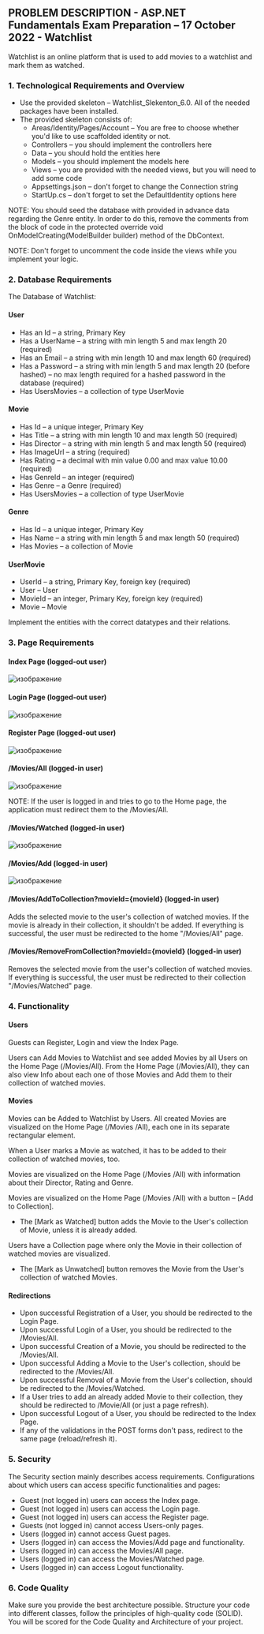 ## PROBLEM DESCRIPTION - ASP.NET Fundamentals Exam Preparation – 17 October 2022 - Watchlist



Watchlist is an online platform that is used to add movies to a watchlist and mark them as watched.

### 1.	Technological Requirements and Overview

  +	Use the provided skeleton – Watchlist_Slekenton_6.0. All of the needed packages have been installed.
  + The provided skeleton consists of:
    +	Areas/Identity/Pages/Account – You are free to choose whether you'd like to use scaffolded identity or not. 
    +	Controllers – you should implement the controllers here
    +	Data – you should hold the entities here
    +	Models – you should implement the models here
    +	Views – you are provided with the needed views, but you will need to add some code
    +	Appsettings.json – don't forget to change the Connection string
    +	StartUp.cs – don't forget to set the DefaultIdentity options here

NOTE: You should seed the database with provided in advance data regarding the Genre entity. In order to do this, remove the comments from the block of code in the protected override void OnModelCreating(ModelBuilder builder) method of the DbContext.

NOTE: Don't forget to uncomment the code inside the views while you implement your logic.

### 2.	Database Requirements

The Database of Watchlist:

#### User

  +	Has an Id – a string, Primary Key
  +	Has a UserName – a string with min length 5 and max length 20 (required)
  +	Has an Email – a string with min length 10 and max length 60 (required)
  +	Has a Password – a string with min length 5 and max length 20 (before hashed) – no max length required for a hashed password in the database (required)
  +	Has UsersMovies – a collection of type UserMovie

#### Movie

  +	Has Id – a unique integer, Primary Key
  +	Has Title – a string with min length 10 and max length 50 (required)
  +	Has Director – a string with min length 5 and max length 50 (required)
  +	Has ImageUrl – a string (required)
  +	Has Rating – a decimal with min value 0.00 and max value 10.00 (required)
  +	Has GenreId – an integer (required)
  +	Has Genre – a Genre (required)
  +	Has UsersMovies – a collection of type UserMovie

#### Genre

  +	Has Id – a unique integer, Primary Key
  +	Has Name – a string with min length 5 and max length 50 (required)
  +	Has Movies – a collection of Movie

#### UserMovie

  +	UserId – a string, Primary Key, foreign key (required)
  +	User – User
  +	MovieId – an integer, Primary Key, foreign key (required)
  +	Movie – Movie

Implement the entities with the correct datatypes and their relations. 

### 3.	Page Requirements

#### Index Page (logged-out user)

![изображение](https://user-images.githubusercontent.com/82647282/209881593-25f7a4e1-2b12-41d0-8a4c-0560012403ee.png)

#### Login Page (logged-out user)

![изображение](https://user-images.githubusercontent.com/82647282/209881627-0dcfe579-de5b-40c7-bfcf-8c08e1f33c4f.png)

#### Register Page (logged-out user)

![изображение](https://user-images.githubusercontent.com/82647282/209881647-0ac3af1a-206c-4dc8-8f26-d9ad3faf95fc.png)

#### /Movies/All (logged-in user)

![изображение](https://user-images.githubusercontent.com/82647282/209881663-e03187f9-9620-4a51-a297-a040096e802c.png)

NOTE: If the user is logged in and tries to go to the Home page, the application must redirect them to the /Movies/All.

#### /Movies/Watched (logged-in user)

![изображение](https://user-images.githubusercontent.com/82647282/209881714-cc8ebac6-8c87-4ee9-8fad-89d5e27d15d5.png)

#### /Movies/Add (logged-in user)

![изображение](https://user-images.githubusercontent.com/82647282/209881747-6b2b4644-e48e-4784-a5f8-85d61d8af96e.png)

#### /Movies/AddToCollection?movieId={movieId} (logged-in user)

Adds the selected movie to the user's collection of watched movies. If the movie is already in their collection, it shouldn't be added. If everything is successful, the user must be redirected to the home "/Movies/All" page.

#### /Movies/RemoveFromCollection?movieId={movieId} (logged-in user)

Removes the selected movie from the user's collection of watched movies. If everything is successful, the user must be redirected to their collection "/Movies/Watched" page.

### 4.	Functionality

#### Users

Guests can Register, Login and view the Index Page. 

Users can Add Movies to Watchlist and see added Movies by all Users on the Home Page (/Movies/All). From the Home Page (/Movies/All), they can also view Info about each one of those Movies and Add them to their collection of watched movies.

#### Movies

Movies can be Added to Watchlist by Users. All created Movies are visualized on the Home Page (/Movies /All), each one in its separate rectangular element. 

When a User marks a Movie as watched, it has to be added to their collection of watched movies, too.

Movies are visualized on the Home Page (/Movies /All) with information about their Director, Rating and Genre.

Movies are visualized on the Home Page (/Movies /All) with a button – [Add to Collection].

  +	The [Mark as Watched] button adds the Movie to the User's collection of Movie, unless it is already added.

Users have a Collection page where only the Movie in their collection of watched movies are visualized.

  +	The [Mark as Unwatched] button removes the Movie from the User's collection of watched Movies.

#### Redirections

  +	Upon successful Registration of a User, you should be redirected to the Login Page.
  +	Upon successful Login of a User, you should be redirected to the /Movies/All.
  +	Upon successful Creation of a Movie, you should be redirected to the /Movies/All.
  +	Upon successful Adding a Movie to the User's collection, should be redirected to the /Movies/All.
  +	Upon successful Removal of a Movie from the User's collection, should be redirected to the /Movies/Watched.
  +	If a User tries to add an already added Movie to their collection, they should be redirected to /Movie/All (or just a page refresh).
  +	Upon successful Logout of a User, you should be redirected to the Index Page.
  +	If any of the validations in the POST forms don't pass, redirect to the same page (reload/refresh it).
  
### 5.	Security

The Security section mainly describes access requirements. Configurations about which users can access specific functionalities and pages:
  
  +	Guest (not logged in) users can access the Index page.
  +	Guest (not logged in) users can access the Login page.
  +	Guest (not logged in) users can access the Register page.
  +	Guests (not logged in) cannot access Users-only pages.
  +	Users (logged in) cannot access Guest pages.
  +	Users (logged in) can access the Movies/Add page and functionality.
  +	Users (logged in) can access the Movies/All page.
  +	Users (logged in) can access the Movies/Watched page.
  +	Users (logged in) can access Logout functionality.

### 6.	Code Quality

Make sure you provide the best architecture possible. Structure your code into different classes, follow the principles of high-quality code (SOLID). You will be scored for the Code Quality and Architecture of your project.